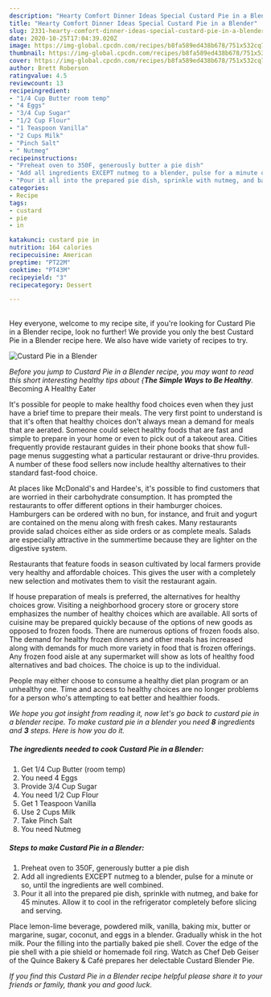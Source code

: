 ```yaml
---
description: "Hearty Comfort Dinner Ideas Special Custard Pie in a Blender"
title: "Hearty Comfort Dinner Ideas Special Custard Pie in a Blender"
slug: 2331-hearty-comfort-dinner-ideas-special-custard-pie-in-a-blender
date: 2020-10-25T17:04:39.020Z
image: https://img-global.cpcdn.com/recipes/b8fa589ed438b678/751x532cq70/custard-pie-in-a-blender-recipe-main-photo.jpg
thumbnail: https://img-global.cpcdn.com/recipes/b8fa589ed438b678/751x532cq70/custard-pie-in-a-blender-recipe-main-photo.jpg
cover: https://img-global.cpcdn.com/recipes/b8fa589ed438b678/751x532cq70/custard-pie-in-a-blender-recipe-main-photo.jpg
author: Brett Roberson
ratingvalue: 4.5
reviewcount: 13
recipeingredient:
- "1/4 Cup Butter room temp"
- "4 Eggs"
- "3/4 Cup Sugar"
- "1/2 Cup Flour"
- "1 Teaspoon Vanilla"
- "2 Cups Milk"
- "Pinch Salt"
- " Nutmeg"
recipeinstructions:
- "Preheat oven to 350F, generously butter a pie dish"
- "Add all ingredients EXCEPT nutmeg to a blender, pulse for a minute or so, until the ingredients are well combined."
- "Pour it all into the prepared pie dish, sprinkle with nutmeg, and bake for 45 minutes. Allow it to cool in the refrigerator completely before slicing and serving."
categories:
- Recipe
tags:
- custard
- pie
- in

katakunci: custard pie in 
nutrition: 164 calories
recipecuisine: American
preptime: "PT22M"
cooktime: "PT43M"
recipeyield: "3"
recipecategory: Dessert

---
```

<br>
Hey everyone, welcome to my recipe site, if you're looking for Custard Pie in a Blender recipe, look no further! We provide you only the best Custard Pie in a Blender recipe here. We also have wide variety of recipes to try.
<br>


![Custard Pie in a Blender](https://img-global.cpcdn.com/recipes/b8fa589ed438b678/751x532cq70/custard-pie-in-a-blender-recipe-main-photo.jpg)

<i>Before you jump to Custard Pie in a Blender recipe, you may want to read this short interesting healthy tips about {<strong>The Simple Ways to Be Healthy</strong>.</i>
Becoming A Healthy Eater

It's possible for people to make healthy food choices even when they just have a brief time to prepare their meals. The very first point to understand is that it's often that healthy choices don't always mean a demand for meals that are aerated. Someone could select healthy foods that are fast and simple to prepare in your home or even to pick out of a takeout area. Cities frequently provide restaurant guides in their phone books that show full-page menus suggesting what a particular restaurant or drive-thru provides. A number of these food sellers now include healthy alternatives to their standard fast-food choice.

At places like McDonald's and Hardee's, it's possible to find customers that are worried in their carbohydrate consumption.  It has prompted the restaurants to offer different options in their hamburger choices. Hamburgers can be ordered with no bun, for instance, and fruit and yogurt are contained on the menu along with fresh cakes. Many restaurants provide salad choices either as side orders or as complete meals.  Salads are especially attractive in the summertime because they are lighter on the digestive system.

Restaurants that feature foods in season cultivated by local farmers provide very healthy and affordable choices.  This gives the user with a completely new selection and motivates them to visit the restaurant again.

If house preparation of meals is preferred, the alternatives for healthy choices grow. Visiting a neighborhood grocery store or grocery store emphasizes the number of healthy choices which are available.  All sorts of cuisine may be prepared quickly because of the options of new goods as opposed to frozen foods. There are numerous options of frozen foods also. The demand for healthy frozen dinners and other meals has increased along with demands for much more variety in food that is frozen offerings. Any frozen food aisle at any supermarket will show as lots of healthy food alternatives and bad choices. The choice is up to the individual.

People may either choose to consume a healthy diet plan program or an unhealthy one. Time and access to healthy choices are no longer problems for a person who's attempting to eat better and healthier foods.


<i>We hope you got insight from reading it, now let's go back to custard pie in a blender recipe. To make custard pie in a blender you need <strong>8</strong> ingredients and <strong>3</strong> steps. Here is how you do it.
</i>

##### The ingredients needed to cook Custard Pie in a Blender:

1. Get 1/4 Cup Butter (room temp)
1. You need 4 Eggs
1. Provide 3/4 Cup Sugar
1. You need 1/2 Cup Flour
1. Get 1 Teaspoon Vanilla
1. Use 2 Cups Milk
1. Take Pinch Salt
1. You need  Nutmeg


##### Steps to make Custard Pie in a Blender:

1. Preheat oven to 350F, generously butter a pie dish
1. Add all ingredients EXCEPT nutmeg to a blender, pulse for a minute or so, until the ingredients are well combined.
1. Pour it all into the prepared pie dish, sprinkle with nutmeg, and bake for 45 minutes. Allow it to cool in the refrigerator completely before slicing and serving.


Place lemon-lime beverage, powdered milk, vanilla, baking mix, butter or margarine, sugar, coconut, and eggs in a blender. Gradually whisk in the hot milk. Pour the filling into the partially baked pie shell. Cover the edge of the pie shell with a pie shield or homemade foil ring. Watch as Chef Deb Geiser of the Quince Bakery &amp; Café prepares her delectable Custard Blender Pie. 

<i>If you find this Custard Pie in a Blender recipe helpful please share it to your friends or family, thank you and good luck.</i>
